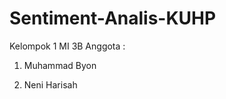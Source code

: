 # Sentiment-Analis-KUHP


Kelompok 1 MI 3B
Anggota : 



1. Muhammad Byon
          


2. Neni Harisah
